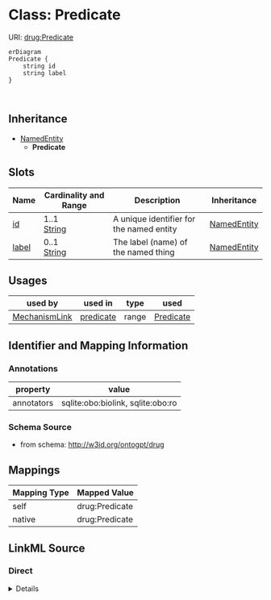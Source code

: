 # Class: Predicate



URI: [drug:Predicate](http://w3id.org/ontogpt/drug/Predicate)


```mermaid
erDiagram
Predicate {
    string id  
    string label  
}



```




## Inheritance
* [NamedEntity](NamedEntity.md)
    * **Predicate**



## Slots

| Name | Cardinality and Range | Description | Inheritance |
| ---  | --- | --- | --- |
| [id](id.md) | 1..1 <br/> [String](String.md) | A unique identifier for the named entity | [NamedEntity](NamedEntity.md) |
| [label](label.md) | 0..1 <br/> [String](String.md) | The label (name) of the named thing | [NamedEntity](NamedEntity.md) |





## Usages

| used by | used in | type | used |
| ---  | --- | --- | --- |
| [MechanismLink](MechanismLink.md) | [predicate](predicate.md) | range | [Predicate](Predicate.md) |






## Identifier and Mapping Information





### Annotations

| property | value |
| --- | --- |
| annotators | sqlite:obo:biolink, sqlite:obo:ro |



### Schema Source


* from schema: http://w3id.org/ontogpt/drug





## Mappings

| Mapping Type | Mapped Value |
| ---  | ---  |
| self | drug:Predicate |
| native | drug:Predicate |





## LinkML Source

<!-- TODO: investigate https://stackoverflow.com/questions/37606292/how-to-create-tabbed-code-blocks-in-mkdocs-or-sphinx -->

### Direct

<details>
```yaml
name: Predicate
annotations:
  annotators:
    tag: annotators
    value: sqlite:obo:biolink, sqlite:obo:ro
from_schema: http://w3id.org/ontogpt/drug
rank: 1000
is_a: NamedEntity

```
</details>

### Induced

<details>
```yaml
name: Predicate
annotations:
  annotators:
    tag: annotators
    value: sqlite:obo:biolink, sqlite:obo:ro
from_schema: http://w3id.org/ontogpt/drug
rank: 1000
is_a: NamedEntity
attributes:
  id:
    name: id
    annotations:
      prompt.skip:
        tag: prompt.skip
        value: 'true'
    description: A unique identifier for the named entity
    comments:
    - this is populated during the grounding and normalization step
    from_schema: http://w3id.org/ontogpt/drug
    rank: 1000
    identifier: true
    alias: id
    owner: Predicate
    domain_of:
    - NamedEntity
    - Publication
    range: string
  label:
    name: label
    annotations:
      owl:
        tag: owl
        value: AnnotationProperty, AnnotationAssertion
    description: The label (name) of the named thing
    from_schema: http://w3id.org/ontogpt/drug
    aliases:
    - name
    rank: 1000
    slot_uri: rdfs:label
    alias: label
    owner: Predicate
    domain_of:
    - NamedEntity
    range: string

```
</details>